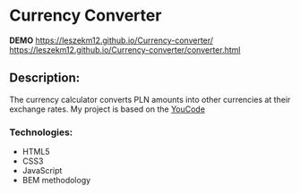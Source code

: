 # Currency Converter

**DEMO** https://leszekm12.github.io/Currency-converter/ 
https://leszekm12.github.io/Currency-converter/converter.html

## **Description:**

The currency calculator converts PLN amounts into other currencies at their exchange rates. My project is based on the [YouCode](https://youcode.pl/frontend-developer/)

### Technologies:
+ HTML5
+ CSS3
+ JavaScript
+ BEM methodology
